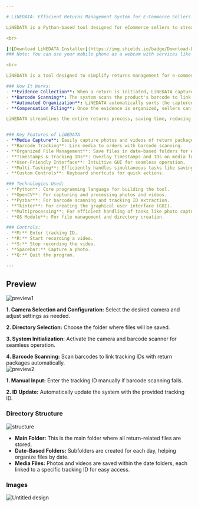 ```yaml
---

# LiNEDATA: Efficient Returns Management System for E-Commerce Sellers

LiNEDATA is a Python-based tool designed for eCommerce sellers to streamline return management. It captures and organizes photos and videos, integrates barcode tracking for easy order identification, and stores media files in date-based folders. By reducing manual effort, LiNEDATA helps sellers efficiently handle disputes, minimize losses, and maintain a smooth workflow.

<br>

[![Download LiNEDATA Installer](https://img.shields.io/badge/Download-LiNEDATA%20Installer-blue?style=flat&logo=github&logoColor=white)](https://github.com/pratap-raghav/LiNEDATA-Installer/releases/download/Projects/LiNEDATA-Installer.exe)
### Note: You can use your mobile phone as a webcam with services like [Iriun Webcam](https://iriun.com/) for better video quality. Minimum resolution required: 1920x1080.

<br>

LiNEDATA is a tool designed to simplify returns management for e-commerce sellers by automating the process of collecting and organizing return evidence. It combines video recording, photo capture, and barcode scanning into one seamless workflow, ensuring that every return is accurately documented with timestamps and tracking IDs.

### How It Works:
- **Evidence Collection**: When a return is initiated, LiNEDATA captures video and photos of the returned product. Each image and video is tagged with a timestamp and tracking ID to ensure accurate documentation.
- **Barcode Scanning**: The system scans the product's barcode to link it to the correct return, making it easier to track and verify the item.
- **Automated Organization**: LiNEDATA automatically sorts the captured media into folders based on the tracking ID and return date, eliminating the need for manual sorting.
- **Compensation Filing**: Once the evidence is organized, sellers can quickly file compensation claims on e-commerce platforms, with timestamped evidence serving as proof in case of disputes.

LiNEDATA streamlines the entire returns process, saving time, reducing errors, and preventing fraud. It is scalable, user-friendly, and designed to enhance productivity for businesses of all sizes. 


### Key Features of LiNEDATA  
- **Media Capture**: Easily capture photos and videos of return packages.  
- **Barcode Tracking**: Link media to orders with barcode scanning.  
- **Organized File Management**: Save files in date-based folders for easy access.  
- **Timestamps & Tracking IDs**: Overlay timestamps and IDs on media for authenticity.  
- **User-Friendly Interface**: Intuitive GUI for seamless operation.  
- **Multi-Tasking**: Efficiently handles simultaneous tasks like saving media.  
- **Custom Controls**: Keyboard shortcuts for quick actions.  

### Technologies Used:
- **Python**: Core programming language for building the tool.  
- **OpenCV**: For capturing and processing photos and videos.  
- **Pyzbar**: For barcode scanning and tracking ID extraction.  
- **Tkinter**: For creating the graphical user interface (GUI).  
- **Multiprocessing**: For efficient handling of tasks like photo capturing and saving.      
- **OS Module**: For file management and directory creation.  

### Controls:
- **M:** Enter tracking ID.
- **R:** Start recording a video.
- **S:** Stop recording the video.
- **Spacebar:** Capture a photo.
- **Q:** Quit the program.

---
```

## Preview

![preview1](https://github.com/user-attachments/assets/c9525995-bdfa-44f0-8adf-0fc0779ec2d6)

**1. Camera Selection and Configuration:** Select the desired camera and adjust settings as needed.

**2. Directory Selection:** Choose the folder where files will be saved.

**3. System Initialization:** Activate the camera and barcode scanner for seamless operation.

**4. Barcode Scanning:** Scan barcodes to link tracking IDs with return packages automatically.
<br>
![preview2](https://github.com/user-attachments/assets/714bb9c0-1e4c-4b85-9b5c-a0dc3ca6d161)

**1. Manual Input:** Enter the tracking ID manually if barcode scanning fails.

**2. ID Update:** Automatically update the system with the provided tracking ID.
<br>
### Directory Structure
![structure](https://github.com/user-attachments/assets/3a6731af-3733-43c5-817b-f88ecfb945f1)
- **Main Folder:** This is the main folder where all return-related files are stored.
- **Date-Based Folders:** Subfolders are created for each day, helping organize files by date.
- **Media Files:** Photos and videos are saved within the date folders, each linked to a specific tracking ID for easy access.

### Images
![Untitled design](https://github.com/user-attachments/assets/6a43e654-9728-44fd-8316-be07604d29c7)

